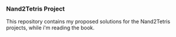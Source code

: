 ### Nand2Tetris Project


This repository contains my proposed solutions for the Nand2Tetris projects, while i'm reading the book.
